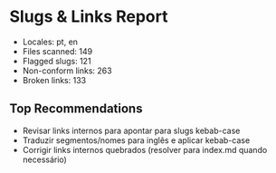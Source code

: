 # Slugs & Links Report

- Locales: pt, en
- Files scanned: 149
- Flagged slugs: 121
- Non-conform links: 263
- Broken links: 133

## Top Recommendations
- Revisar links internos para apontar para slugs kebab-case
- Traduzir segmentos/nomes para inglês e aplicar kebab-case
- Corrigir links internos quebrados (resolver para index.md quando necessário)
